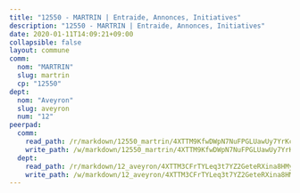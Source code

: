 ```yaml
---
title: "12550 - MARTRIN | Entraide, Annonces, Initiatives"
description: "12550 - MARTRIN | Entraide, Annonces, Initiatives"
date: 2020-01-11T14:09:21+09:00
collapsible: false
layout: commune
comm:
  nom: "MARTRIN"
  slug: martrin
  cp: "12550"
dept:
  nom: "Aveyron"
  slug: aveyron
  num: "12"
peerpad:
  comm:
    read_path: /r/markdown/12550_martrin/4XTTM9KfwDWpN7NuFPGLUawUy7YrKc9VKz56aKEk8dnqshHSh
    write_path: /w/markdown/12550_martrin/4XTTM9KfwDWpN7NuFPGLUawUy7YrKc9VKz56aKEk8dnqshHSh-K3TgU86uhrpPmsVx9p9y2EPPQJJBAezQKb4qxtPybeErfQ9aikBtovYbsra5V2JzqHdFScyYM5YUsWDTur6TkuTVhpnMHVzrTu3rmHRWz34QGW3g6ozEqPhUZCjR8tCxuwEauXWR
  dept:
    read_path: /r/markdown/12_aveyron/4XTTM3CFrTYLeq3t7YZ2GeteRXina8HMy585xLdATaEm28gJq
    write_path: /w/markdown/12_aveyron/4XTTM3CFrTYLeq3t7YZ2GeteRXina8HMy585xLdATaEm28gJq-K3TgUfu3tdsvnJNzfCjLcQBm4uQ83gag77qnaAo9pjUvbpQyfAVAxJdyULKffeJFVcGHHVraYZNVQhiGBeBUKBFLy2Vr8dapgU6tQCmoJQ6dgnoqRGmK9bSxqhW9VArfxRuTPcgV
---
```


